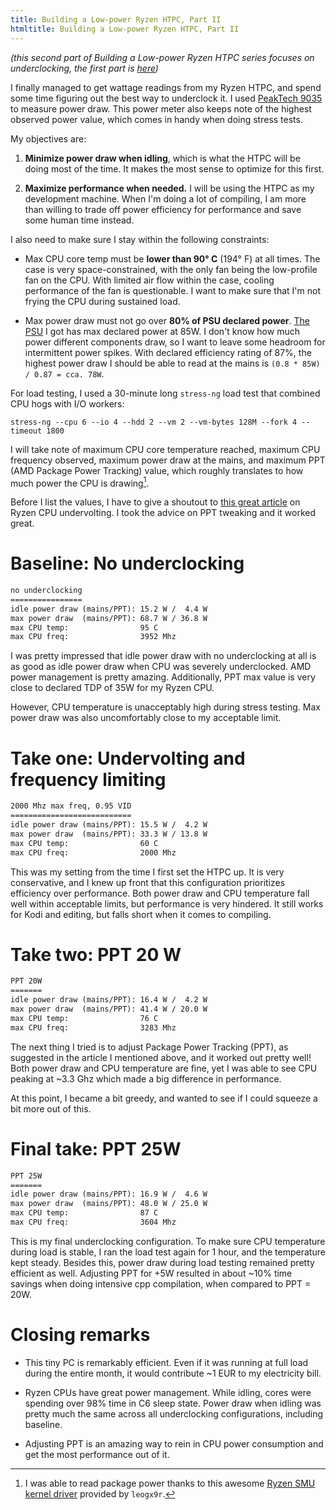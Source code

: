 ```yaml
---
title: Building a Low-power Ryzen HTPC, Part II
htmltitle: Building a Low-power Ryzen HTPC, Part II
---
```


_(this second part of Building a Low-power Ryzen HTPC series focuses on
underclocking, the first part is
[here](/posts/2022-01-15-building-ryzen-htpc-part1))_

I finally managed to get wattage readings from my Ryzen HTPC, and spend some
time figuring out the best way to underclock it. I used [PeakTech
9035](https://peaktech-rce.com/en/energy-meters/309-peaktech-9035-power-meter.html)
to measure power draw. This power meter also keeps note of the highest observed
power value, which comes in handy when doing stress tests.


My objectives are:

1. **Minimize power draw when idling**, which is what the HTPC will be doing
   most of the time. It makes the most sense to optimize for this first.

2. **Maximize performance when needed.** I will be using the HTPC as my
   development machine. When I'm doing a lot of compiling, I am more than
   willing to trade off power efficiency for performance and save some human
   time instead.

I also need to make sure I stay within the following constraints:

* Max CPU core temp must be **lower than 90° C** (194° F) at all times. The case is
  very space-constrained, with the only fan being the low-profile fan on the
  CPU. With limited air flow within the case, cooling performance of the fan is
  questionable. I want to make sure that I'm not frying the CPU during
  sustained load.

* Max power draw must not go over **80% of PSU declared power**. [The
  PSU](https://www.chieftec.eu/_getfs.php?tb=product_download&id=277&fs=fs1_en)
  I got has max declared power at 85W. I don't know how much power
  different components draw, so I want to leave some headroom for intermittent
  power spikes. With declared efficiency rating of 87%, the highest power draw
  I should be able to read at the mains is `(0.8 * 85W) / 0.87 = cca. 78W`.

For load testing, I used a 30-minute long `stress-ng` load test that combined
CPU hogs with I/O workers:

```bashext
stress-ng --cpu 6 --io 4 --hdd 2 --vm 2 --vm-bytes 128M --fork 4 --timeout 1800
```

I will take note of maximum CPU core temperature reached, maximum CPU frequency
observed, maximum power draw at the mains, and maximum PPT (AMD Package Power
Tracking) value, which roughly translates to how much power the CPU is
drawing[^1].

Before I list the values, I have to give a shoutout to [this great
article](https://sff.life/how-to-undervolt-ryzen-cpu/) on Ryzen CPU
undervolting. I took the advice on PPT tweaking and it worked great.

# Baseline: No underclocking

```txt
no underclocking
================
idle power draw (mains/PPT): 15.2 W /  4.4 W
max power draw  (mains/PPT): 68.7 W / 36.8 W
max CPU temp:                95 C
max CPU freq:                3952 Mhz
```

I was pretty impressed that idle power draw with no underclocking at all is as
good as idle power draw when CPU was severely underclocked. AMD power
management is pretty amazing. Additionally, PPT max value is very close to
declared TDP of 35W for my Ryzen CPU.

However, CPU temperature is unacceptably high during stress testing. Max power
draw was also uncomfortably close to my acceptable limit.


# Take one: Undervolting and frequency limiting

```txt
2000 Mhz max freq, 0.95 VID
===========================
idle power draw (mains/PPT): 15.5 W /  4.2 W
max power draw  (mains/PPT): 33.3 W / 13.8 W
max CPU temp:                60 C
max CPU freq:                2000 Mhz
```

This was my setting from the time I first set the HTPC up. It is very
conservative, and I knew up front that this configuration prioritizes efficiency
over performance. Both power draw and CPU temperature fall well within
acceptable limits, but performance is very hindered. It still works for Kodi
and editing, but falls short when it comes to compiling.

# Take two: PPT 20 W

```txt
PPT 20W
=======
idle power draw (mains/PPT): 16.4 W /  4.2 W
max power draw  (mains/PPT): 41.4 W / 20.0 W
max CPU temp:                76 C
max CPU freq:                3283 Mhz
```

The next thing I tried is to adjust Package Power Tracking (PPT), as suggested
in the article I mentioned above, and it worked out pretty well! Both power
draw and CPU temperature are fine, yet I was able to see CPU peaking at ~3.3
Ghz which made a big difference in performance.

At this point, I became a bit greedy, and wanted to see if I could squeeze a
bit more out of this.

# Final take: PPT 25W

```txt
PPT 25W
=======
idle power draw (mains/PPT): 16.9 W /  4.6 W
max power draw  (mains/PPT): 48.0 W / 25.0 W
max CPU temp:                87 C
max CPU freq:                3604 Mhz
```

This is my final underclocking configuration. To make sure CPU temperature
during load is stable, I ran the load test again for 1 hour, and the
temperature kept steady. Besides this, power draw during load testing remained
pretty efficient as well. Adjusting PPT for +5W resulted in about ~10% time
savings when doing intensive cpp compilation, when compared to PPT = 20W.


# Closing remarks

* This tiny PC is remarkably efficient. Even if it was running at full load
  during the entire month, it would contribute ~1 EUR to my electricity bill.

* Ryzen CPUs have great power management. While idling, cores were spending
  over 98% time in C6 sleep state. Power draw when idling was pretty much the
  same across all underclocking configurations, including baseline.

* Adjusting PPT is an amazing way to rein in CPU power consumption and get the
  most performance out of it.

[^1]: I was able to read package power thanks to this awesome [Ryzen SMU kernel
  driver](https://gitlab.com/leogx9r/ryzen_smu) provided by `leogx9r`.
